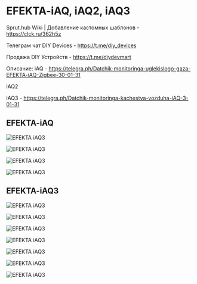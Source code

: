 # EFEKTA-iAQ, iAQ2, iAQ3

Sprut.hub Wiki | Добавление кастомных шаблонов - https://clck.ru/362h5z

Телеграм чат DIY Devices - https://t.me/diy_devices

Продажа DIY Устройств - https://t.me/diydevmart

Описание:
iAQ - https://telegra.ph/Datchik-monitoringa-uglekislogo-gaza-EFEKTA-iAQ-Zigbee-30-01-31

iAQ2

iAQ3 - https://telegra.ph/Datchik-monitoringa-kachestva-vozduha-iAQ-3-01-31


## EFEKTA-iAQ

![EFEKTA iAQ3](https://raw.githubusercontent.com/smartboxchannel/EFEKTA_iAQ/main/SprutHub%20Template/images/000001.png) 

![EFEKTA iAQ3](https://raw.githubusercontent.com/smartboxchannel/EFEKTA_iAQ/main/SprutHub%20Template/images/000002.png) 

![EFEKTA iAQ3](https://raw.githubusercontent.com/smartboxchannel/EFEKTA_iAQ/main/SprutHub%20Template/images/000003.jpg) 

![EFEKTA iAQ3](https://raw.githubusercontent.com/smartboxchannel/EFEKTA_iAQ/main/SprutHub%20Template/images/000004.jpg) 


## EFEKTA-iAQ3

![EFEKTA iAQ3](https://raw.githubusercontent.com/smartboxchannel/EFEKTA_iAQ/main/SprutHub%20Template/images/00001.png) 

![EFEKTA iAQ3](https://raw.githubusercontent.com/smartboxchannel/EFEKTA_iAQ/main/SprutHub%20Template/images/00002.png) 

![EFEKTA iAQ3](https://raw.githubusercontent.com/smartboxchannel/EFEKTA_iAQ/main/SprutHub%20Template/images/00003.png) 

![EFEKTA iAQ3](https://raw.githubusercontent.com/smartboxchannel/EFEKTA_iAQ/main/SprutHub%20Template/images/00004.png) 

![EFEKTA iAQ3](https://raw.githubusercontent.com/smartboxchannel/EFEKTA_iAQ/main/SprutHub%20Template/images/00005.jpg) 

![EFEKTA iAQ3](https://raw.githubusercontent.com/smartboxchannel/EFEKTA_iAQ/main/SprutHub%20Template/images/00006.jpg) 

![EFEKTA iAQ3](https://raw.githubusercontent.com/smartboxchannel/EFEKTA_iAQ/main/SprutHub%20Template/images/00007.jpg) 



